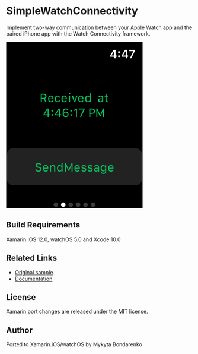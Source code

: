SimpleWatchConnectivity
============

Implement two-way communication between your Apple Watch app and the paired iPhone app with the Watch Connectivity framework.

![Watch app](Screenshots/watchOS/screenshot-1.png)

Build Requirements
-------

Xamarin.iOS 12.0, watchOS 5.0 and Xcode 10.0

Related Links
-------

- [Original sample](https://developer.apple.com/documentation/watchconnectivity/using_watch_connectivity_to_communicate_between_your_apple_watch_app_and_iphone_app).
- [Documentation](https://developer.apple.com/documentation/watchconnectivity)

License
-------

Xamarin port changes are released under the MIT license.

Author
------

Ported to Xamarin.iOS/watchOS by Mykyta Bondarenko
